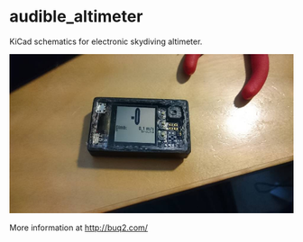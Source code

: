 # audible_altimeter

KiCad schematics for electronic skydiving altimeter.

![Audible altimeter](https://github.com/buq2/audible_altimeter/blob/master/images/small_case13.jpg)

More information at http://buq2.com/
